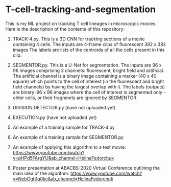 # T-cell-tracking-and-segmentation
This is my ML project on tracking T cell lineages in microscopic movies. Here is the description of the contents of this repository:
1. TRACK-4.py. This is a 3D CNN for tracking sections of a movie containing 4 cells. The inputs are 4-frame clips of fluorescent 382 x 382 images.The labels are lists of the centroids of all the cells present in this clip.
2. SEGMENTOR.py. This is a U-Net for segmentation. The inputs are 96 x 96 images comprising 3 channels: fluorescent, bright field and artificial. Tha artificial channel is a binary image containing a marker (40 x 40 square) which points to the cell of interest )in the fluorescent and bright field channels) by having the largest overlap with it. The labels (outputs) are binary i96 x 96 images where the cell of interest is segmented only - ohter cells, or their fragmnets are ignored by SEGMENTOR.  
3. DIVISION DETECTOR.py (have not uploaded yet)
4. EXECUTION.py (have not uploaded yet)


5. An example of a training sample for TRACK-4.py 
6. An example of a training sample for SEGMENTOR.py
 

7. An example of applying this algorithm to a test movie:
https://www.youtube.com/watch?v=pHPd5FArgYU&ab_channel=HelinaFedorchuk


8. Poster presentation at ABACBS-2020 Virtual Conference outlining the main idea of the algorithm: 
https://www.youtube.com/watch?v=NebOgh1q0kc&ab_channel=HelinaFedorchuk





